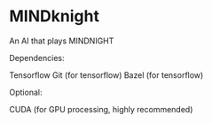 # MINDknight
An AI that plays MINDNIGHT


Dependencies:

Tensorflow
Git (for tensorflow)
Bazel (for tensorflow)


Optional:

CUDA (for GPU processing, highly recommended)
